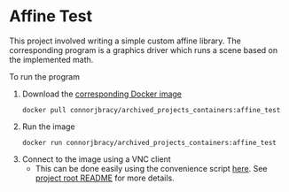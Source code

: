 # Affine Test

This project involved writing a simple custom affine library. The corresponding
program is a graphics driver which runs a scene based on the implemented math.

To run the program
1) Download the [corresponding Docker image](https://hub.docker.com/r/connorjbracy/archived_projects_containers/tags)
   ```
   docker pull connorjbracy/archived_projects_containers:affine_test
   ```
1) Run the image
   ```
   docker run connorjbracy/archived_projects_containers:affine_test
   ```
1) Connect to the image using a VNC client
   * This can be done easily using the convenience script
     [here](https://github.com/connorjbracy/archived_projects/tree/adding_some_project_files/docker_template).
     See [project root README](https://github.com/connorjbracy/archived_projects/blob/main/README.md#Usage) for more details.
